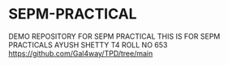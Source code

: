 # SEPM-PRACTICAL
DEMO REPOSITORY FOR SEPM PRACTICAL
THIS IS FOR SEPM PRACTICALS
AYUSH SHETTY
T4 ROLL NO 653
https://github.com/Gal4way/TPD/tree/main
